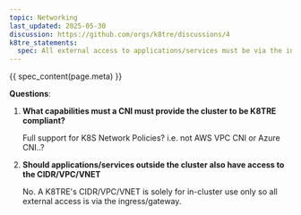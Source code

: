 ```yaml
---
topic: Networking
last_updated: 2025-05-30
discussion: https://github.com/orgs/k8tre/discussions/4
k8tre_statements:
  spec: All external access to applications/services must be via the ingress/gateway. The TREs must use a network plugin/CNI that fully supports Network Policy enforcement. 
---
```


{{ spec_content(page.meta) }}

**Questions**: 

1. **What capabilities must a CNI must provide the cluster to be K8TRE compliant?**

    Full support for K8S Network Policies? i.e. not AWS VPC CNI or Azure CNI..?

2. **Should applications/services outside the cluster also have access to the CIDR/VPC/VNET**

    No. A K8TRE's CIDR/VPC/VNET is solely for in-cluster use only so all external access is via the ingress/gateway.